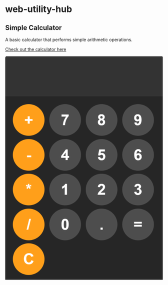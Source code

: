 # web-utility-hub

## Simple Calculator

A basic calculator that performs simple arithmetic operations.

[Check out the calculator here](./calculator)

![Calculator Screenshot](./calculator/screenshot.png)
